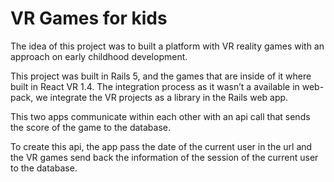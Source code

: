 # VR Games for kids
The idea of this project was to built a platform with VR reality games with an approach on early childhood development. 

This project was built in Rails 5, and the games that are inside of it where built in React VR 1.4. 
The integration process as it wasn’t a available in web-pack, we integrate the  VR projects as a library in the Rails web app. 

This two apps communicate within each other with an api call that sends the score of the game to the database. 

To create this api, the app pass the date of the current user in the url and the VR games send back the information of the session of the current user to the database.  
